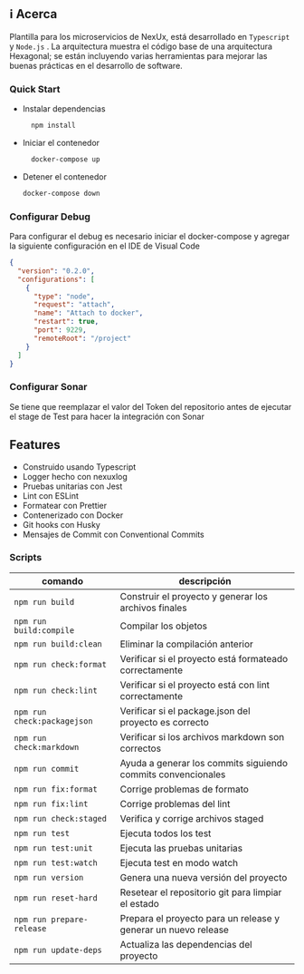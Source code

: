 ## ℹ️ Acerca

Plantilla para los microservicios de NexUx, está desarrollado en `Typescript` y `Node.js` . La arquitectura muestra el código base de una arquitectura Hexagonal; se están incluyendo varias herramientas para mejorar las buenas prácticas en el desarrollo de software.

### Quick Start

- Instalar dependencias
  ```bash
    npm install
  ```
- Iniciar el contenedor
  ```bash
    docker-compose up
  ```
- Detener el contenedor
  ```bash
  docker-compose down
  ```

### Configurar Debug

Para configurar el debug es necesario iniciar el docker-compose y agregar la siguiente configuración en el IDE de Visual Code

```json
{
  "version": "0.2.0",
  "configurations": [
    {
      "type": "node",
      "request": "attach",
      "name": "Attach to docker",
      "restart": true,
      "port": 9229,
      "remoteRoot": "/project"
    }
  ]
}
```

### Configurar Sonar

Se tiene que reemplazar el valor del Token del repositorio antes de ejecutar el stage de Test para hacer la integración con Sonar

## Features

- Construido usando Typescript
- Logger hecho con nexuxlog
- Pruebas unitarias con Jest
- Lint con ESLint
- Formatear con Prettier
- Contenerizado con Docker
- Git hooks con Husky
- Mensajes de Commit con Conventional Commits

### Scripts

| comando                     | descripción                                                    |
| --------------------------- | -------------------------------------------------------------- |
| `npm run build`             | Construir el proyecto y generar los archivos finales           |
| `npm run build:compile`     | Compilar los objetos                                           |
| `npm run build:clean`       | Eliminar la compilación anterior                               |
| `npm run check:format`      | Verificar si el proyecto está formateado correctamente         |
| `npm run check:lint`        | Verificar si el proyecto está con lint correctamente           |
| `npm run check:packagejson` | Verificar si el package.json del proyecto es correcto          |
| `npm run check:markdown`    | Verificar si los archivos markdown son correctos               |
| `npm run commit`            | Ayuda a generar los commits siguiendo commits convencionales   |
| `npm run fix:format`        | Corrige problemas de formato                                   |
| `npm run fix:lint`          | Corrige problemas del lint                                     |
| `npm run check:staged`      | Verifica y corrige archivos staged                             |
| `npm run test`              | Ejecuta todos los test                                         |
| `npm run test:unit`         | Ejecuta las pruebas unitarias                                  |
| `npm run test:watch`        | Ejecuta test en modo watch                                     |
| `npm run version`           | Genera una nueva versión del proyecto                          |
| `npm run reset-hard`        | Resetear el repositorio git para limpiar el estado             |
| `npm run prepare-release`   | Prepara el proyecto para un release y generar un nuevo release |
| `npm run update-deps`       | Actualiza las dependencias del proyecto                        |
